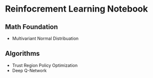 # Reinfocrement Learning Notebook
## Math Foundation
- Multivariant Normal Distribuation   


## Algorithms
- Trust Region Policy Optimization
- Deep Q-Network
